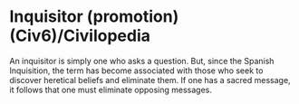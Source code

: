 # Inquisitor (promotion) (Civ6)/Civilopedia

An inquisitor is simply one who asks a question. But, since the Spanish Inquisition, the term has become associated with those who seek to discover heretical beliefs and eliminate them. If one has a sacred message, it follows that one must eliminate opposing messages.